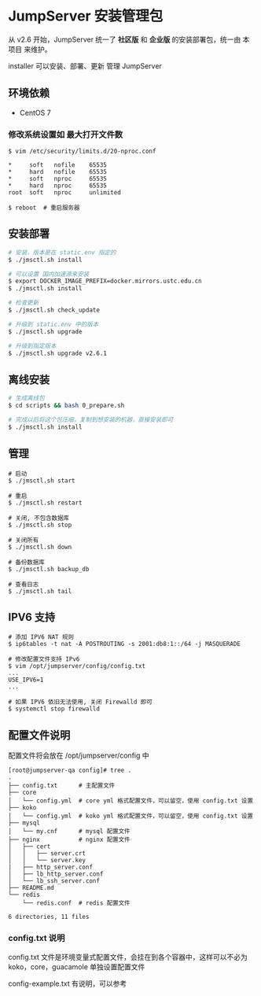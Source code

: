 # JumpServer 安装管理包

从 v2.6 开始，JumpServer 统一了 **社区版** 和 **企业版** 的安装部署包，统一由 本项目 来维护。

installer 可以安装、部署、更新 管理 JumpServer

## 环境依赖
  - CentOS 7

### 修改系统设置如 最大打开文件数

```
$ vim /etc/security/limits.d/20-nproc.conf

*     soft   nofile    65535
*     hard   nofile    65535
*     soft   nproc     65535
*     hard   nproc     65535
root  soft   nproc     unlimited

$ reboot  # 重启服务器
```

## 安装部署

```bash
# 安装，版本是在 static.env 指定的
$ ./jmsctl.sh install

# 可以设置 国内加速源来安装
$ export DOCKER_IMAGE_PREFIX=docker.mirrors.ustc.edu.cn
$ ./jmsctl.sh install

# 检查更新
$ ./jmsctl.sh check_update

# 升级到 static.env 中的版本
$ ./jmsctl.sh upgrade

# 升级到指定版本
$ ./jmsctl.sh upgrade v2.6.1
```

## 离线安装
```bash
# 生成离线包
$ cd scripts && bash 0_prepare.sh

# 完成以后将这个包压缩，复制到想安装的机器，直接安装即可
$ ./jmsctl.sh install
```


## 管理

```
# 启动
$ ./jmsctl.sh start

# 重启
$ ./jmsctl.sh restart

# 关闭, 不包含数据库
$ ./jmsctl.sh stop

# 关闭所有
$ ./jmsctl.sh down

# 备份数据库
$ ./jmsctl.sh backup_db

# 查看日志
$ ./jmsctl.sh tail

```

## IPV6 支持

```
# 添加 IPV6 NAT 规则
$ ip6tables -t nat -A POSTROUTING -s 2001:db8:1::/64 -j MASQUERADE

# 修改配置文件支持 IPv6
$ vim /opt/jumpserver/config/config.txt
...
USE_IPV6=1
...

# 如果 IPV6 依旧无法使用, 关闭 Firewalld 即可
$ systemctl stop firewalld
```

## 配置文件说明

配置文件将会放在 /opt/jumpserver/config 中

```
[root@jumpserver-qa config]# tree .
.
├── config.txt      # 主配置文件
├── core
│   └── config.yml  # core yml 格式配置文件，可以留空，使用 config.txt 设置
├── koko
│   └── config.yml  # koko yml 格式配置文件，可以留空，使用 config.txt 设置
├── mysql
│   └── my.cnf      # mysql 配置文件
├── nginx           # nginx 配置文件
│   ├── cert
│   │   ├── server.crt
│   │   └── server.key
|   ├── http_server.conf
│   ├── lb_http_server.conf
│   └── lb_ssh_server.conf
├── README.md
└── redis           
    └── redis.conf  # redis 配置文件

6 directories, 11 files
```

### config.txt 说明

config.txt 文件是环境变量式配置文件，会挂在到各个容器中，这样可以不必为 koko，core，guacamole 单独设置配置文件

config-example.txt 有说明，可以参考
